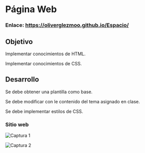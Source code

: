 # Página Web

### Enlace: https://oliverglezmoo.github.io/Espacio/

## Objetivo

  Implementar conocimientos de HTML.

  Implementar conocimientos de CSS.

## Desarrollo

  Se debe obtener una plantilla como base.

  Se debe modificar con le contenido del tema asignado en clase.

  Se debe implementar estilos de CSS.

### Sitio web

![Captura 1](https://github.com/OliverGlezMoo/Espacio/assets/123349304/bd0c503c-41ed-4597-a010-c6abc46a6524)

![Captura 2](https://github.com/OliverGlezMoo/Espacio/assets/123349304/252d20ea-a45b-4537-824a-b8f91dfa63ea)
